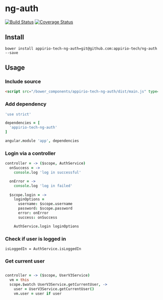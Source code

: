 # ng-auth
[![Build Status](https://travis-ci.org/appirio-tech/ng-auth.svg)](https://travis-ci.org/appirio-tech/ng-auth)
[![Coverage Status](https://coveralls.io/repos/appirio-tech/ng-auth/badge.svg?branch=master&t=HjoYus)](https://coveralls.io/r/appirio-tech/ng-auth?branch=master)

## Install
```
bower install appirio-tech-ng-auth=git@github.com:appirio-tech/ng-auth --save
```

## Usage
### Include source
```html
<script src="/bower_components/appirio-tech-ng-auth/dist/main.js" type="text/javascript"></script>
```

### Add dependency
```coffeescript
'use strict'

dependencies = [
  'appirio-tech-ng-auth'
]

angular.module 'app', dependencies
```

### Login via a controller
``` coffeescript
controller = -> ($scope, AuthService)
  onSuccess = ->
    console.log 'log in successful'

  onError = ->
    console.log 'log in failed'
 
  $scope.login = ->
    loginOptions =
      username: $scope.username
      password: $scope.password
      error: onError
      success: onSuccess

    AuthService.login loginOptions
```

### Check if user is logged in
```
isLoggedIn = AuthService.isLoggedIn
```

### Get current user
``` coffeescript

controller = -> ($scope, UserV3Service)
  vm = this
  scope.$watch UserV3Service.getCurrentUser, ->
    user = UserV3Service.getCurrentUser()
    vm.user = user if user
```
